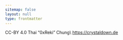 ```yaml
---
sitemap: false
layout: null
type: frontmatter
---
```

<!-- markdownlint-disable MD041 -->
CC-BY 4.0 Thai “0xReki” Chung\\
https://crystaldown.de

